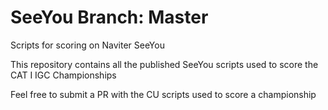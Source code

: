 # SeeYou    Branch: Master
Scripts for scoring on Naviter SeeYou

This repository contains all the published SeeYou scripts used to score the CAT I IGC Championships

Feel free to submit a PR with the CU scripts used to score a championship

